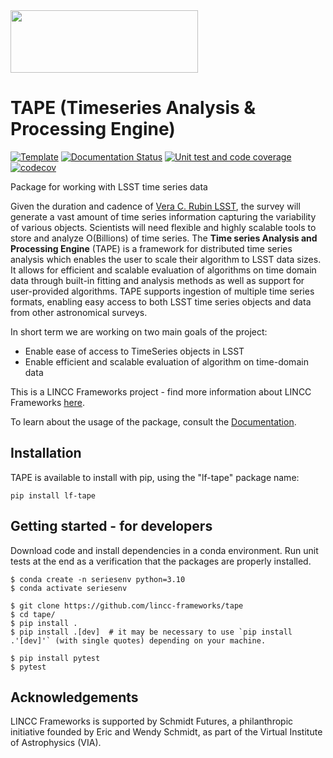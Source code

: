
<img src="https://www.lsstcorporation.org/lincc/sites/default/files/PastedGraphic-8.png" width="300" height="100">

# TAPE (Timeseries Analysis & Processing Engine)

[![Template](https://img.shields.io/badge/Template-LINCC%20Frameworks%20Python%20Project%20Template-brightgreen)](https://lincc-ppt.readthedocs.io/en/latest/)
[![Documentation Status](https://readthedocs.org/projects/tape/badge/?version=latest)](https://tape.readthedocs.io/en/latest/?badge=latest)
[![Unit test and code coverage](https://github.com/lincc-frameworks/tape/actions/workflows/testing-and-coverage.yml/badge.svg)](https://github.com/lincc-frameworks/tape/actions/workflows/testing-and-coverage.yml)
[![codecov](https://codecov.io/gh/lincc-frameworks/tape/branch/main/graph/badge.svg?token=NFLCNEC55C)](https://codecov.io/gh/lincc-frameworks/tape)

Package for working with LSST time series data

Given the duration and cadence of [Vera C. Rubin LSST](https://www.lsst.org/about), the survey will generate a vast amount of time series information capturing the variability of various objects. Scientists will need flexible and highly scalable tools to store and analyze O(Billions) of time series.  The **Time series Analysis and Processing Engine** (TAPE) is a framework for distributed time series analysis which enables the user to scale their algorithm to LSST data sizes. It allows for efficient and scalable evaluation of algorithms on time domain data through built-in fitting and analysis methods as well as support for user-provided algorithms. TAPE supports ingestion of multiple time series formats, enabling easy access to both LSST time series objects and data from other astronomical surveys.

In short term we are working on two main goals of the project:
  - Enable ease of access to TimeSeries objects in LSST
  - Enable efficient and scalable evaluation of algorithm on time-domain data

This is a LINCC Frameworks project - find more information about LINCC Frameworks [here](https://www.lsstcorporation.org/lincc/frameworks).

To learn about the usage of the package, consult the [Documentation](https://tape.readthedocs.io/en/latest/index.html).

## Installation
TAPE is available to install with pip, using the "lf-tape" package name:
``` 
pip install lf-tape
```

## Getting started - for developers

Download code and install dependencies in a conda environment. Run unit tests at the end as a verification that the packages are properly installed.

```
$ conda create -n seriesenv python=3.10
$ conda activate seriesenv

$ git clone https://github.com/lincc-frameworks/tape
$ cd tape/
$ pip install .
$ pip install .[dev]  # it may be necessary to use `pip install .'[dev]'` (with single quotes) depending on your machine.

$ pip install pytest
$ pytest
```

## Acknowledgements

LINCC Frameworks is supported by Schmidt Futures, a philanthropic initiative founded by Eric and Wendy Schmidt, as part of the Virtual Institute of Astrophysics (VIA).
